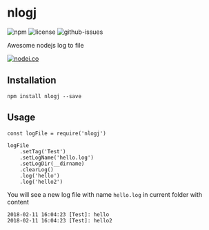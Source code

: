 # nlogj
![npm](https://img.shields.io/npm/v/nlogj.svg) ![license](https://img.shields.io/npm/l/nlogj.svg) ![github-issues](https://img.shields.io/github/issues/nhancv/nlogj.svg)

Awesome nodejs log to file

[![nodei.co](https://nodei.co/npm/nlogj.png?downloads=true&downloadRank=true&stars=true)](https://www.npmjs.com/package/nlogj)

## Installation
```
npm install nlogj --save
```

## Usage
```
const logFile = require('nlogj')

logFile
	.setTag('Test')
	.setLogName('hello.log')
	.setLogDir(__dirname)
	.clearLog()
	.log('hello')
	.log('hello2')

 ```

You will see a new log file with name `hello.log` in current folder with content
```
2018-02-11 16:04:23 [Test]: hello
2018-02-11 16:04:23 [Test]: hello2
```